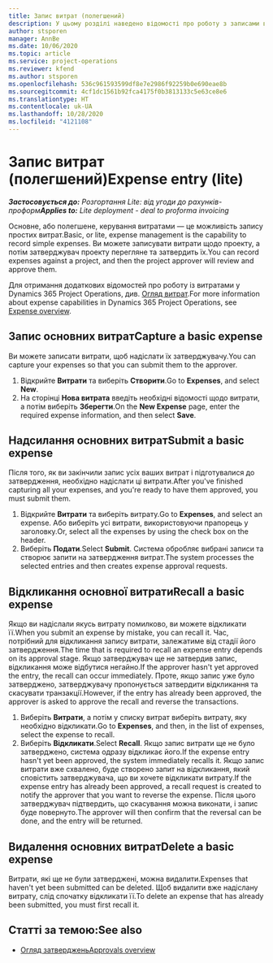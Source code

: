 ```yaml
---
title: Запис витрат (полегшений)
description: У цьому розділі наведено відомості про роботу з записами витрат у полегшеному розгортанні (Lite).
author: stsporen
manager: AnnBe
ms.date: 10/06/2020
ms.topic: article
ms.service: project-operations
ms.reviewer: kfend
ms.author: stsporen
ms.openlocfilehash: 536c961593599df8e7e2986f92259b0e690eae8b
ms.sourcegitcommit: 4cf1dc1561b92fca4175f0b3813133c5e63ce8e6
ms.translationtype: HT
ms.contentlocale: uk-UA
ms.lasthandoff: 10/28/2020
ms.locfileid: "4121108"
---
```

# <a name="expense-entry-lite"></a><span data-ttu-id="96a96-103">Запис витрат (полегшений)</span><span class="sxs-lookup"><span data-stu-id="96a96-103">Expense entry (lite)</span></span>

<span data-ttu-id="96a96-104">_**Застосовується до:** Розгортання Lite: від угоди до рахунків-проформ_</span><span class="sxs-lookup"><span data-stu-id="96a96-104">_**Applies to:** Lite deployment - deal to proforma invoicing_</span></span>

<span data-ttu-id="96a96-105">Основне, або полегшене, керування витратами — це можливість запису простих витрат.</span><span class="sxs-lookup"><span data-stu-id="96a96-105">Basic, or lite, expense management is the capability to record simple expenses.</span></span> <span data-ttu-id="96a96-106">Ви можете записувати витрати щодо проекту, а потім затверджувач проекту перегляне та затвердить їх.</span><span class="sxs-lookup"><span data-stu-id="96a96-106">You can record expenses against a project, and then the project approver will review and approve them.</span></span>

<span data-ttu-id="96a96-107">Для отримання додаткових відомостей про роботу із витратами у Dynamics 365 Project Operations, див. [Огляд витрат](expense-overview.md).</span><span class="sxs-lookup"><span data-stu-id="96a96-107">For more information about expense capabilities in Dynamics 365 Project Operations, see [Expense overview](expense-overview.md).</span></span>

## <a name="capture-a-basic-expense"></a><span data-ttu-id="96a96-108">Запис основних витрат</span><span class="sxs-lookup"><span data-stu-id="96a96-108">Capture a basic expense</span></span>

<span data-ttu-id="96a96-109">Ви можете записати витрати, щоб надіслати їх затверджувачу.</span><span class="sxs-lookup"><span data-stu-id="96a96-109">You can capture your expenses so that you can submit them to the approver.</span></span>

1. <span data-ttu-id="96a96-110">Відкрийте **Витрати** та виберіть **Створити**.</span><span class="sxs-lookup"><span data-stu-id="96a96-110">Go to **Expenses**, and select **New**.</span></span>
2. <span data-ttu-id="96a96-111">На сторінці **Нова витрата** введіть необхідні відомості щодо витрати, а потім виберіть **Зберегти**.</span><span class="sxs-lookup"><span data-stu-id="96a96-111">On the **New Expense** page, enter the required expense information, and then select **Save**.</span></span>

## <a name="submit-a-basic-expense"></a><span data-ttu-id="96a96-112">Надсилання основних витрат</span><span class="sxs-lookup"><span data-stu-id="96a96-112">Submit a basic expense</span></span>

<span data-ttu-id="96a96-113">Після того, як ви закінчили запис усіх ваших витрат і підготувалися до затвердження, необхідно надіслати ці витрати.</span><span class="sxs-lookup"><span data-stu-id="96a96-113">After you've finished capturing all your expenses, and you're ready to have them approved, you must submit them.</span></span>

1. <span data-ttu-id="96a96-114">Відкрийте **Витрати** та виберіть витрату.</span><span class="sxs-lookup"><span data-stu-id="96a96-114">Go to **Expenses**, and select an expense.</span></span> <span data-ttu-id="96a96-115">Або виберіть усі витрати, використовуючи прапорець у заголовку.</span><span class="sxs-lookup"><span data-stu-id="96a96-115">Or, select all the expenses by using the check box on the header.</span></span>
2. <span data-ttu-id="96a96-116">Виберіть **Подати**.</span><span class="sxs-lookup"><span data-stu-id="96a96-116">Select **Submit**.</span></span> <span data-ttu-id="96a96-117">Система обробляє вибрані записи та створює запити на затвердження витрат.</span><span class="sxs-lookup"><span data-stu-id="96a96-117">The system processes the selected entries and then creates expense approval requests.</span></span>

## <a name="recall-a-basic-expense"></a><span data-ttu-id="96a96-118">Відкликання основної витрати</span><span class="sxs-lookup"><span data-stu-id="96a96-118">Recall a basic expense</span></span>

<span data-ttu-id="96a96-119">Якщо ви надіслали якусь витрату помилково, ви можете відкликати її.</span><span class="sxs-lookup"><span data-stu-id="96a96-119">When you submit an expense by mistake, you can recall it.</span></span> <span data-ttu-id="96a96-120">Час, потрібний для відкликання запису витрати, залежатиме від стадії його затвердження.</span><span class="sxs-lookup"><span data-stu-id="96a96-120">The time that is required to recall an expense entry depends on its approval stage.</span></span>  <span data-ttu-id="96a96-121">Якщо затверджувач ще не затвердив запис, відкликання може відбутися негайно.</span><span class="sxs-lookup"><span data-stu-id="96a96-121">If the approver hasn't yet approved the entry, the recall can occur immediately.</span></span> <span data-ttu-id="96a96-122">Проте, якщо запис уже було затверджено, затверджувачу пропонується затвердити відкликання та скасувати транзакції.</span><span class="sxs-lookup"><span data-stu-id="96a96-122">However, if the entry has already been approved, the approver is asked to approve the recall and reverse the transactions.</span></span>

1. <span data-ttu-id="96a96-123">Виберіть **Витрати**, а потім у списку витрат виберіть витрату, яку необхідно відкликати.</span><span class="sxs-lookup"><span data-stu-id="96a96-123">Go to **Expenses**, and then, in the list of expenses, select the expense to recall.</span></span>
2. <span data-ttu-id="96a96-124">Виберіть **Відкликати**.</span><span class="sxs-lookup"><span data-stu-id="96a96-124">Select **Recall**.</span></span> <span data-ttu-id="96a96-125">Якщо запис витрати ще не було затверджено, система одразу відкликає його.</span><span class="sxs-lookup"><span data-stu-id="96a96-125">If the expense entry hasn't yet been approved, the system immediately recalls it.</span></span> <span data-ttu-id="96a96-126">Якщо запис витрати вже схвалено, буде створено запит на відкликання, який сповістить затверджувача, що ви хочете відкликати витрату.</span><span class="sxs-lookup"><span data-stu-id="96a96-126">If the expense entry has already been approved, a recall request is created to notify the approver that you want to reverse the expense.</span></span> <span data-ttu-id="96a96-127">Після цього затверджувач підтвердить, що скасування можна виконати, і запис буде повернуто.</span><span class="sxs-lookup"><span data-stu-id="96a96-127">The approver will then confirm that the reversal can be done, and the entry will be returned.</span></span>

## <a name="delete-a-basic-expense"></a><span data-ttu-id="96a96-128">Видалення основних витрат</span><span class="sxs-lookup"><span data-stu-id="96a96-128">Delete a basic expense</span></span>

<span data-ttu-id="96a96-129">Витрати, які ще не були затверджені, можна видалити.</span><span class="sxs-lookup"><span data-stu-id="96a96-129">Expenses that haven't yet been submitted can be deleted.</span></span> <span data-ttu-id="96a96-130">Щоб видалити вже надіслану витрату, слід спочатку відкликати її.</span><span class="sxs-lookup"><span data-stu-id="96a96-130">To delete an expense that has already been submitted, you must first recall it.</span></span>

## <a name="see-also"></a><span data-ttu-id="96a96-131">Статті за темою:</span><span class="sxs-lookup"><span data-stu-id="96a96-131">See also</span></span>

- [<span data-ttu-id="96a96-132">Огляд затверджень</span><span class="sxs-lookup"><span data-stu-id="96a96-132">Approvals overview</span></span>](../approvals/approvals-overview.md)
